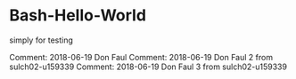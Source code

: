 # Bash-Hello-World
simply for testing

Comment:  2018-06-19 Don Faul
Comment:  2018-06-19 Don Faul 2 from sulch02-u159339
Comment:  2018-06-19 Don Faul 3 from sulch02-u159339


